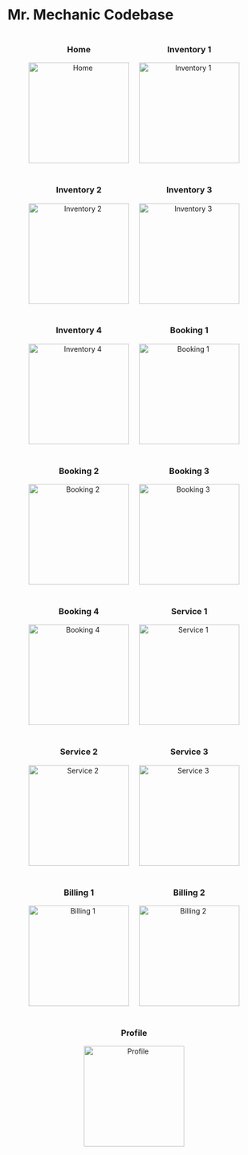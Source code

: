 # Mr. Mechanic Codebase

<div style="display: flex; flex-wrap: wrap; justify-content: center; gap: 20px; text-align: center;">

  <div>
    <h3>Home</h3>
    <img src="https://github.com/MeetSinojia/mr_mechanic_codebase/blob/main/demo/home.jpeg" alt="Home" width="200">
  </div>

  <div>
    <h3>Inventory 1</h3>
    <img src="https://github.com/MeetSinojia/mr_mechanic_codebase/blob/main/demo/inventory_1.jpeg" alt="Inventory 1" width="200">
  </div>

  <div>
    <h3>Inventory 2</h3>
    <img src="https://github.com/MeetSinojia/mr_mechanic_codebase/blob/main/demo/inventory_2.jpeg" alt="Inventory 2" width="200">
  </div>

  <div>
    <h3>Inventory 3</h3>
    <img src="https://github.com/MeetSinojia/mr_mechanic_codebase/blob/main/demo/inventory_3.jpeg" alt="Inventory 3" width="200">
  </div>

  <div>
    <h3>Inventory 4</h3>
    <img src="https://github.com/MeetSinojia/mr_mechanic_codebase/blob/main/demo/inventory_4.jpeg" alt="Inventory 4" width="200">
  </div>

  <div>
    <h3>Booking 1</h3>
    <img src="https://github.com/MeetSinojia/mr_mechanic_codebase/blob/main/demo/booking_1.jpeg" alt="Booking 1" width="200">
  </div>

  <div>
    <h3>Booking 2</h3>
    <img src="https://github.com/MeetSinojia/mr_mechanic_codebase/blob/main/demo/booking_2.jpeg" alt="Booking 2" width="200">
  </div>

  <div>
    <h3>Booking 3</h3>
    <img src="https://github.com/MeetSinojia/mr_mechanic_codebase/blob/main/demo/booking_3.jpeg" alt="Booking 3" width="200">
  </div>

  <div>
    <h3>Booking 4</h3>
    <img src="https://github.com/MeetSinojia/mr_mechanic_codebase/blob/main/demo/booking_4.jpeg" alt="Booking 4" width="200">
  </div>

  <div>
    <h3>Service 1</h3>
    <img src="https://github.com/MeetSinojia/mr_mechanic_codebase/blob/main/demo/service_1.jpeg" alt="Service 1" width="200">
  </div>

  <div>
    <h3>Service 2</h3>
    <img src="https://github.com/MeetSinojia/mr_mechanic_codebase/blob/main/demo/service_2.jpeg" alt="Service 2" width="200">
  </div>

  <div>
    <h3>Service 3</h3>
    <img src="https://github.com/MeetSinojia/mr_mechanic_codebase/blob/main/demo/service_3.jpeg" alt="Service 3" width="200">
  </div>

  <div>
    <h3>Billing 1</h3>
    <img src="https://github.com/MeetSinojia/mr_mechanic_codebase/blob/main/demo/billing_1.jpeg" alt="Billing 1" width="200">
  </div>

  <div>
    <h3>Billing 2</h3>
    <img src="https://github.com/MeetSinojia/mr_mechanic_codebase/blob/main/demo/billing_2.jpeg" alt="Billing 2" width="200">
  </div>

  <div>
    <h3>Profile</h3>
    <img src="https://github.com/MeetSinojia/mr_mechanic_codebase/blob/main/demo/profile.jpeg" alt="Profile" width="200">
  </div>

</div>
